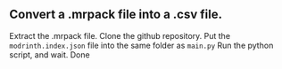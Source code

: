 Convert a .mrpack file into a .csv file.
----------------------------------------
Extract the .mrpack file.
Clone the github repository.
Put the `modrinth.index.json` file into the same folder as `main.py`
Run the python script, and wait.
Done